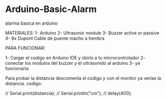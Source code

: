 # Arduino-Basic-Alarm
alarma basica en arduino


MATERIALES:
1- Arduino
2- Ultrasonic module
3- Buzzer active or passive
4- 6x Dupont Cable de puente macho a hembra


PARA FUNCIONAR:

1- Cargar el codigo en Arduino IDE y sbirlo a tu microcontrolador
2- conectar los modulos del buzzer y el ultrasonido al arduino
3- ya funcionaria 

Para probar la distancia descomenta el codigo y con el monitor ya verias la distancia.
codigo:

//   Serial.print(distancia);
//   Serial.println("cm");
//   delay(400);

